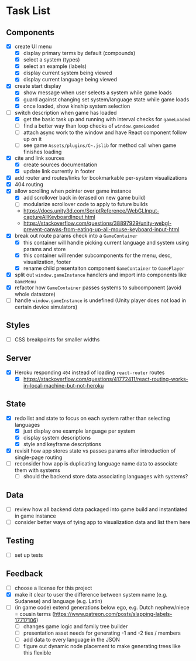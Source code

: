 # Task List

## Components
- [X] create UI menu
	- [X] display primary terms by default (compounds)
	- [X] select a system (types)
	- [X] select an example (labels)
	- [X] display current system being viewed
	- [X] display current language being viewed
- [X] create start display
	- [X] show message when user selects a system while game loads
	- [X] guard against changing set system/language state while game loads
	- [X] once loaded, show kinship system selection
- [ ] switch description when game has loaded
	- [X] get the basic task up and running with interval checks for `gameLoaded`
	- [ ] find a better way than loop checks of `window.gameLoaded`
	- [ ] attach async work to the window and have React component follow up on it
	- [ ] see game `Assets/plugins/C~.jslib` for method call when game finishes loading
- [X] cite and link sources
	- [X] create sources documentation
	- [X] update link currently in footer
- [X] add router and routes/links for bookmarkable per-system visualizations 
- [X] 404 routing
- [X] allow scrolling when pointer over game instance
	- [X] add scrollover back in (erased on new game build)
	- [ ] modularize scrollover code to apply to future builds
	- https://docs.unity3d.com/ScriptReference/WebGLInput-captureAllKeyboardInput.html
	- https://stackoverflow.com/questions/38897929/unity-webgl-prevent-canvas-from-eating-up-all-mouse-keyboard-input-html
- [X] break out route params check into a `GameContainer`
	- [X] this container will handle picking current language and system using params and store
	- [X] this container will render subcomponents for the menu, desc, visualization, footer
	- [X] rename child presentaiton component `GameContainer` to `GamePlayer`
- [X] split out `window.gameInstance` handlers and import into components like `GameMenu`
- [X] refactor how `GameContainer` passes systems to subcomponent (avoid whole datastore)
- [ ] handle `window.gameInstance` is undefined (Unity player does not load in certain device simulators)

## Styles
- [ ] CSS breakpoints for smaller widths

## Server
- [X] Heroku responding `404` instead of loading `react-router` routes
	- [X] https://stackoverflow.com/questions/41772411/react-routing-works-in-local-machine-but-not-heroku

## State
- [X] redo list and state to focus on each system rather than selecting languages
	- [X] just display one example language per system
	- [X] display system descriptions
	- [X] style and keyframe descriptions
- [X] revisit how app stores state vs passes params after introduction of single-page routing
- [ ] reconsider how app is duplicating language name data to associate them with systems
	- [ ] should the backend store data associating languages with systems?

## Data
- [ ] review how all backend data packaged into game build and instantiated in game instance
- [ ] consider better ways of tying app to visualization data and list them here

## Testing
- [ ] set up tests

## Feedback
- [ ] choose a license for this project
- [X] make it clear to user the difference between system name (e.g. Sudanese) and language (e.g. Latin)
- [ ] (in game code) extend generations below ego, e.g. Dutch nephew/niece = cousin terms (https://www.patreon.com/posts/slapping-labels-17717106)
	- [ ] changes game logic and family tree builder
	- [ ] presentation asset needs for generating -1 and -2 ties / members
	- [ ] add data to every language in the JSON
	- [ ] figure out dynamic node placement to make generating trees like this flexible
